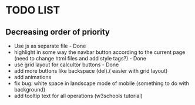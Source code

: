 # TODO LIST
## Decreasing order of priority 
* Use js as separate file - Done
* highlight in some way the navbar button according to the current page (need to change html files and add style tags?) - Done
* use grid layout for calcultor buttons - Done
* add more buttons like backspace (del).( easier with grid layout)
* add animations
* fix bug: white space in landscape mode of mobile (something to do with background)
* add tooltip text for all operations (w3schools tutorial)
